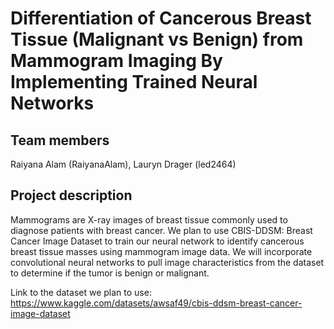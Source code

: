 # Differentiation of Cancerous Breast Tissue (Malignant vs Benign) from Mammogram Imaging By Implementing Trained Neural Networks

## Team members

Raiyana Alam (RaiyanaAlam), Lauryn Drager (led2464)

## Project description

Mammograms are X-ray images of breast tissue commonly used to diagnose patients with breast cancer. We plan to use CBIS-DDSM: Breast Cancer Image Dataset to train our neural network to identify cancerous breast tissue masses using mammogram image data. We will incorporate convolutional neural networks to pull image characteristics from the dataset to determine if the tumor is benign or malignant.

Link to the dataset we plan to use:
https://www.kaggle.com/datasets/awsaf49/cbis-ddsm-breast-cancer-image-dataset 
